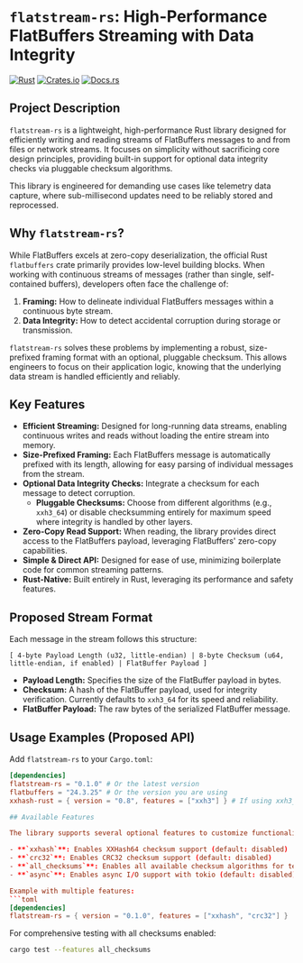 # `flatstream-rs`: High-Performance FlatBuffers Streaming with Data Integrity

[![Rust](https://github.com/dallasmarlow/flatstream-rs/actions/workflows/rust.yml/badge.svg)](https://github.com/dallasmarlow/flatstream-rs/actions/workflows/rust.yml)
[![Crates.io](https://img.shields.io/crates/v/flatstream-rs.svg)](https://crates.io/crates/flatstream-rs)
[![Docs.rs](https://docs.rs/flatstream-rs/badge.svg)](https://docs.rs/flatstream-rs)

## Project Description

`flatstream-rs` is a lightweight, high-performance Rust library designed for efficiently writing and reading streams of FlatBuffers messages to and from files or network streams. It focuses on simplicity without sacrificing core design principles, providing built-in support for optional data integrity checks via pluggable checksum algorithms.

This library is engineered for demanding use cases like telemetry data capture, where sub-millisecond updates need to be reliably stored and reprocessed.

## Why `flatstream-rs`?

While FlatBuffers excels at zero-copy deserialization, the official Rust `flatbuffers` crate primarily provides low-level building blocks. When working with continuous streams of messages (rather than single, self-contained buffers), developers often face the challenge of:

1.  **Framing:** How to delineate individual FlatBuffers messages within a continuous byte stream.
2.  **Data Integrity:** How to detect accidental corruption during storage or transmission.

`flatstream-rs` solves these problems by implementing a robust, size-prefixed framing format with an optional, pluggable checksum. This allows engineers to focus on their application logic, knowing that the underlying data stream is handled efficiently and reliably.

## Key Features

* **Efficient Streaming:** Designed for long-running data streams, enabling continuous writes and reads without loading the entire stream into memory.
* **Size-Prefixed Framing:** Each FlatBuffers message is automatically prefixed with its length, allowing for easy parsing of individual messages from the stream.
* **Optional Data Integrity Checks:** Integrate a checksum for each message to detect corruption.
    * **Pluggable Checksums:** Choose from different algorithms (e.g., `xxh3_64`) or disable checksumming entirely for maximum speed where integrity is handled by other layers.
* **Zero-Copy Read Support:** When reading, the library provides direct access to the FlatBuffers payload, leveraging FlatBuffers' zero-copy capabilities.
* **Simple & Direct API:** Designed for ease of use, minimizing boilerplate code for common streaming patterns.
* **Rust-Native:** Built entirely in Rust, leveraging its performance and safety features.

## Proposed Stream Format

Each message in the stream follows this structure:

`[ 4-byte Payload Length (u32, little-endian) | 8-byte Checksum (u64, little-endian, if enabled) | FlatBuffer Payload ]`

* **Payload Length:** Specifies the size of the FlatBuffer payload in bytes.
* **Checksum:** A hash of the FlatBuffer payload, used for integrity verification. Currently defaults to `xxh3_64` for its speed and reliability.
* **FlatBuffer Payload:** The raw bytes of the serialized FlatBuffer message.

## Usage Examples (Proposed API)

Add `flatstream-rs` to your `Cargo.toml`:

```toml
[dependencies]
flatstream-rs = "0.1.0" # Or the latest version
flatbuffers = "24.3.25" # Or the version you are using
xxhash-rust = { version = "0.8", features = ["xxh3"] } # If using xxh3_64

## Available Features

The library supports several optional features to customize functionality:

- **`xxhash`**: Enables XXHash64 checksum support (default: disabled)
- **`crc32`**: Enables CRC32 checksum support (default: disabled)
- **`all_checksums`**: Enables all available checksum algorithms for testing and development
- **`async`**: Enables async I/O support with tokio (default: disabled)

Example with multiple features:
```toml
[dependencies]
flatstream-rs = { version = "0.1.0", features = ["xxhash", "crc32"] }
```

For comprehensive testing with all checksums enabled:
```bash
cargo test --features all_checksums
```
